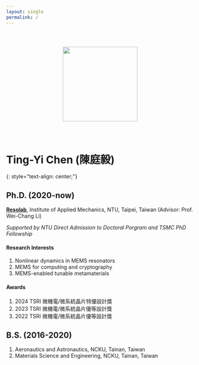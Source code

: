 ```yaml
---
layout: single
permalink: /
---
```


<center><img src="https://i.imgur.com/gVcnSDg.png" style="margin: 3em;" width="200"></center>

# Ting-Yi Chen (陳庭毅)
{: style="text-align: center;"}
## Ph.D. (2020-now)
[**Resolab**](http://ntureso.com/), Institute of Applied Mechanics, NTU, Taipei, Taiwan (Advisor: Prof. Wei-Chang Li)

*Supported by NTU Direct Admission to Doctoral Porgram and TSMC PhD Fellowship*

#### Research Interests
1. Nonlinear dynamics in MEMS resonators
2. MEMS for computing and cryptography
3. MEMS-enabled tunable metamaterials

#### Awards
1. 2024 TSRI 微機電/微系統晶片特優設計獎
2. 2023 TSRI 微機電/微系統晶片優等設計獎
3. 2022 TSRI 微機電/微系統晶片優等設計獎

## B.S. (2016-2020)
1. Aeronautics and Astronautics, NCKU, Tainan, Taiwan 
2. Materials Science and Engineering, NCKU, Tainan, Taiwan